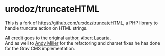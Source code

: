 urodoz/truncateHTML
============

This is a fork of https://github.com/urodoz/truncateHTML, a PHP library to handle truncate action on HTML strings.

All credit goes to the original author, [Albert Lacarta](https://github.com/urodoz).  
And as well to [Andy Miller](https://github.com/rhukster) for the refactoring and charset fixes he has done for the Grav CMS implementation.
